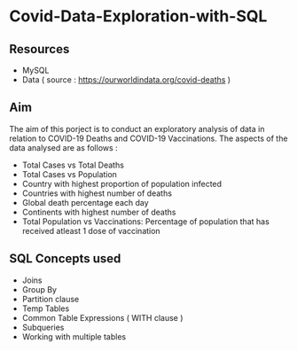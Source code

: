 # Covid-Data-Exploration-with-SQL

## Resources
- MySQL 
- Data ( source : https://ourworldindata.org/covid-deaths ) 
## Aim
The aim of this porject is to conduct an exploratory analysis of data in relation to COVID-19 Deaths and COVID-19 Vaccinations. The aspects of the data analysed are as follows : 

- Total Cases vs Total Deaths 
- Total Cases vs Population 
- Country with highest proportion of population infected 
- Countries with highest number of deaths 
- Global death percentage each day
- Continents with highest number of deaths 
- Total Population vs Vaccinations: Percentage of population that has received atleast 1 dose of vaccination

## SQL Concepts used
- Joins 
- Group By 
- Partition clause 
- Temp Tables
- Common Table Expressions ( WITH clause ) 
- Subqueries 
-  Working with multiple tables 

